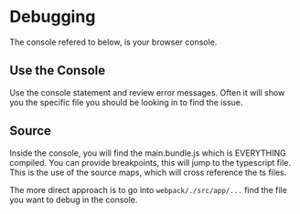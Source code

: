 # Debugging

The console refered to below, is your browser console.

## Use the Console

Use the console statement and review error messages. Often it will show you the specific file you should be looking in to find the issue.

## Source

Inside the console, you will find the main.bundle.js which is EVERYTHING compiled. You can provide breakpoints, this will jump to the typescript file. This is the use of the source maps, which will cross reference the ts files.

The more direct approach is to go into `webpack/./src/app/...` find the file you want to debug in the console.
